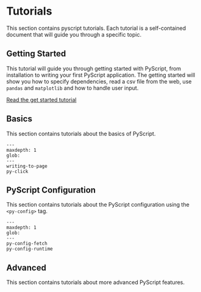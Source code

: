 # Tutorials

This section contains pyscript tutorials. Each tutorial is a self-contained document that will guide you through a specific topic.

## Getting Started

This tutorial will guide you through getting started with PyScript, from installation to writing your first PyScript application. The getting started will show you how to specify dependencies,  read a csv file from the web, use `pandas` and `matplotlib` and how to handle user input.

[Read the get started tutorial](getting-started.md)


## Basics

This section contains tutorials about the basics of PyScript.

```{toctree}
---
maxdepth: 1
glob:
---
writing-to-page
py-click
```

## PyScript Configuration

This section contains tutorials about the PyScript configuration using the `<py-config>` tag.


```{toctree}
---
maxdepth: 1
glob:
---
py-config-fetch
py-config-runtime
```

## Advanced

This section contains tutorials about more advanced PyScript features.
